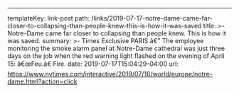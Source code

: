 ---
templateKey: link-post
path: /links/2019-07-17-notre-dame-came-far-closer-to-collapsing-than-people-knew-this-is-how-it-was-saved
title: >-
    Notre-Dame came far closer to collapsing than people knew. This is how it was saved.
summary: >-
     Times Exclusive PARIS â€” The employee monitoring the smoke alarm panel at Notre-Dame cathedral was just three days on the job when the red warning light flashed on the evening of April 15: â€œFeu.â€ Fire. 
date: 2019-07-17T15:04:29-04:00
url: https://www.nytimes.com/interactive/2019/07/16/world/europe/notre-dame.html?action=click